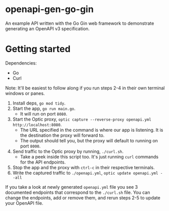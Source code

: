 # openapi-gen-go-gin

An example API written with the Go Gin web framework to demonstrate generating an OpenAPI v3 specification.

# Getting started

Dependencies:
- Go
- Curl

Note: It'll be easiest to follow along if you run steps 2-4 in their own terminal windows or panes.

1. Install deps, `go mod tidy`.
1. Start the app, `go run main.go`.
    - It will run on port `8080`.
1. Start the Optic proxy, `optic capture --reverse-proxy openapi.yml http://localhost:8080`.
    - The URL specified in the command is where our app is listening. It is the destination the proxy will forward to.
    - The output should tell you, but the proxy will default to running on port `8000`.
1. Send traffic to the Optic proxy by running, `./curl.sh`.
    - Take a peek inside this script too. It's just running `curl` commands for the API endpoints.
1. Stop the app and the proxy with `ctrl-c` in their respective terminals.
1. Write the captured traffic to `./openapi.yml`, `optic update openapi.yml --all`

If you take a look at newly generated `openapi.yml` file you see 3 documented endpoints that correspond to the `./curl.sh` file. You can change the endpoints, add or remove them, and rerun steps 2-5 to update your OpenAPI file.